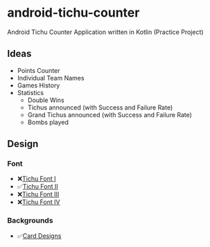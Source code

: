 # android-tichu-counter
Android Tichu Counter Application written in Kotlin (Practice Project)

## Ideas

- Points Counter
- Individual Team Names
- Games History
- Statistics
    - Double Wins
    - Tichus announced (with Success and Failure Rate)
    - Grand Tichus announced (with Success and Failure Rate)
    - Bombs played


## Design

### Font
-	:x:[Tichu Font I](https://www.dafont.com/karate.font?fpp=100&text=TiCHU)
-	:white_check_mark:[Tichu Font II](https://www.dafont.com/bonzai.font?fpp=100&text=TiCHU)
-	:x:[Tichu Font III](https://www.dafont.com/chinatown-champs.font?fpp=100&text=TiCHU)
-	:x:[Tichu Font IV](https://www.dafont.com/sudoku.font?fpp=100&text=TiCHU)

### Backgrounds
-   :white_check_mark:[Card Designs](https://www.wasserman.eu/de-de/p/game-tichu-100793)